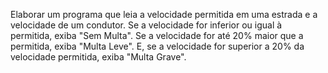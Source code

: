 Elaborar um programa que leia a velocidade permitida em uma estrada e a velocidade de um condutor. Se a velocidade for inferior ou igual à permitida, exiba "Sem Multa". Se a velocidade for até 20% maior que a permitida, exiba "Multa Leve". E, se a velocidade for superior a 20% da velocidade permitida, exiba "Multa Grave".